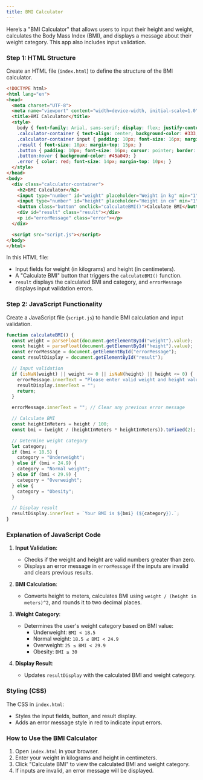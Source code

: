 ```yaml
---
title: BMI Calculator
---
```


Here’s a "BMI Calculator" that allows users to input their height and weight, calculates the Body Mass Index (BMI), and displays a message about their weight category. This app also includes input validation.

### Step 1: HTML Structure

Create an HTML file (`index.html`) to define the structure of the BMI calculator.

```html
<!DOCTYPE html>
<html lang="en">
<head>
  <meta charset="UTF-8">
  <meta name="viewport" content="width=device-width, initial-scale=1.0">
  <title>BMI Calculator</title>
  <style>
    body { font-family: Arial, sans-serif; display: flex; justify-content: center; align-items: center; height: 100vh; margin: 0; background-color: #f5f5f5; }
    .calculator-container { text-align: center; background-color: #333; color: white; padding: 20px; border-radius: 10px; width: 300px; }
    .calculator-container input { padding: 10px; font-size: 16px; margin: 5px 0; width: 100%; border: 1px solid #ccc; border-radius: 5px; }
    .result { font-size: 18px; margin-top: 15px; }
    .button { padding: 10px; font-size: 16px; cursor: pointer; border: none; border-radius: 5px; background-color: #4CAF50; color: white; width: 100%; margin-top: 10px; }
    .button:hover { background-color: #45a049; }
    .error { color: red; font-size: 14px; margin-top: 10px; }
  </style>
</head>
<body>
  <div class="calculator-container">
    <h2>BMI Calculator</h2>
    <input type="number" id="weight" placeholder="Weight in kg" min="1">
    <input type="number" id="height" placeholder="Height in cm" min="1">
    <button class="button" onclick="calculateBMI()">Calculate BMI</button>
    <div id="result" class="result"></div>
    <p id="errorMessage" class="error"></p>
  </div>

  <script src="script.js"></script>
</body>
</html>
```

In this HTML file:
- Input fields for weight (in kilograms) and height (in centimeters).
- A "Calculate BMI" button that triggers the `calculateBMI()` function.
- `result` displays the calculated BMI and category, and `errorMessage` displays input validation errors.

### Step 2: JavaScript Functionality

Create a JavaScript file (`script.js`) to handle BMI calculation and input validation.

```javascript
function calculateBMI() {
  const weight = parseFloat(document.getElementById("weight").value);
  const height = parseFloat(document.getElementById("height").value);
  const errorMessage = document.getElementById("errorMessage");
  const resultDisplay = document.getElementById("result");

  // Input validation
  if (isNaN(weight) || weight <= 0 || isNaN(height) || height <= 0) {
    errorMessage.innerText = "Please enter valid weight and height values.";
    resultDisplay.innerText = "";
    return;
  }

  errorMessage.innerText = ""; // Clear any previous error message

  // Calculate BMI
  const heightInMeters = height / 100;
  const bmi = (weight / (heightInMeters * heightInMeters)).toFixed(2);

  // Determine weight category
  let category;
  if (bmi < 18.5) {
    category = "Underweight";
  } else if (bmi < 24.9) {
    category = "Normal weight";
  } else if (bmi < 29.9) {
    category = "Overweight";
  } else {
    category = "Obesity";
  }

  // Display result
  resultDisplay.innerText = `Your BMI is ${bmi} (${category}).`;
}
```

### Explanation of JavaScript Code

1. **Input Validation**:
   - Checks if the weight and height are valid numbers greater than zero.
   - Displays an error message in `errorMessage` if the inputs are invalid and clears previous results.

2. **BMI Calculation**:
   - Converts height to meters, calculates BMI using `weight / (height in meters)^2`, and rounds it to two decimal places.

3. **Weight Category**:
   - Determines the user's weight category based on BMI value:
     - Underweight: `BMI < 18.5`
     - Normal weight: `18.5 ≤ BMI < 24.9`
     - Overweight: `25 ≤ BMI < 29.9`
     - Obesity: `BMI ≥ 30`

4. **Display Result**:
   - Updates `resultDisplay` with the calculated BMI and weight category.

### Styling (CSS)

The CSS in `index.html`:
- Styles the input fields, button, and result display.
- Adds an error message style in red to indicate input errors.

### How to Use the BMI Calculator

1. Open `index.html` in your browser.
2. Enter your weight in kilograms and height in centimeters.
3. Click "Calculate BMI" to view the calculated BMI and weight category.
4. If inputs are invalid, an error message will be displayed.